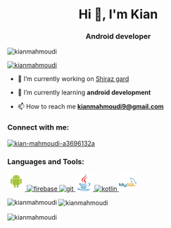 <h1 align="center">Hi 👋, I'm Kian</h1>
<h3 align="center">Android developer</h3>

<p align="left"> <img src="https://komarev.com/ghpvc/?username=kianmahmoudi&label=Profile%20views&color=0e75b6&style=flat" alt="kianmahmoudi" /> </p>

<p align="left"> <a href="https://github.com/ryo-ma/github-profile-trophy"><img src="https://github-profile-trophy.vercel.app/?username=kianmahmoudi" alt="kianmahmoudi" /></a> </p>

- 🔭 I’m currently working on [Shiraz gard](https://github.com/KianMahmoudi/shiraz-gard)

- 🌱 I’m currently learning **android development**

- 📫 How to reach me **kianmahmoudi9@gmail.com**

<h3 align="left">Connect with me:</h3>
<p align="left">
<a href="https://linkedin.com/in/kian-mahmoudi-a3696132a" target="blank"><img align="center" src="https://raw.githubusercontent.com/rahuldkjain/github-profile-readme-generator/master/src/images/icons/Social/linked-in-alt.svg" alt="kian-mahmoudi-a3696132a" height="30" width="40" /></a>
</p>

<h3 align="left">Languages and Tools:</h3>
<p align="left"> <a href="https://developer.android.com" target="_blank" rel="noreferrer"> <img src="https://raw.githubusercontent.com/devicons/devicon/master/icons/android/android-original-wordmark.svg" alt="android" width="40" height="40"/> </a> <a href="https://firebase.google.com/" target="_blank" rel="noreferrer"> <img src="https://www.vectorlogo.zone/logos/firebase/firebase-icon.svg" alt="firebase" width="40" height="40"/> </a> <a href="https://git-scm.com/" target="_blank" rel="noreferrer"> <img src="https://www.vectorlogo.zone/logos/git-scm/git-scm-icon.svg" alt="git" width="40" height="40"/> </a> <a href="https://www.java.com" target="_blank" rel="noreferrer"> <img src="https://raw.githubusercontent.com/devicons/devicon/master/icons/java/java-original.svg" alt="java" width="40" height="40"/> </a> <a href="https://kotlinlang.org" target="_blank" rel="noreferrer"> <img src="https://www.vectorlogo.zone/logos/kotlinlang/kotlinlang-icon.svg" alt="kotlin" width="40" height="40"/> </a> <a href="https://www.mysql.com/" target="_blank" rel="noreferrer"> <img src="https://raw.githubusercontent.com/devicons/devicon/master/icons/mysql/mysql-original-wordmark.svg" alt="mysql" width="40" height="40"/> </a> </p>

<p><img align="left" src="https://github-readme-stats.vercel.app/api/top-langs?username=kianmahmoudi&show_icons=true&locale=en&layout=compact" alt="kianmahmoudi" /></p>

<p>&nbsp;<img align="center" src="https://github-readme-stats.vercel.app/api?username=kianmahmoudi&show_icons=true&locale=en" alt="kianmahmoudi" /></p>

<p><img align="center" src="https://github-readme-streak-stats.herokuapp.com/?user=kianmahmoudi&" alt="kianmahmoudi" /></p>
